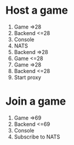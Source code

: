 # Host a game

1. Game =>28
2. Backend <=28
3. Console
4. NATS
5. Backend =>28
6. Game <=28
6. Game =>28
7. Backend <=28
8. Start proxy

# Join a game

1. Game =>69
2. Backend <=69
3. Console
4. Subscribe to NATS

